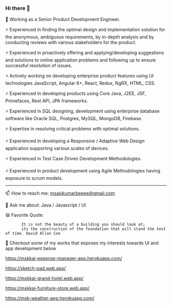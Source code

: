 ### Hi there 👋

<!--
**mskkai/mskkai** is a ✨ _special_ ✨ repository because its `README.md` (this file) appears on your GitHub profile.

Here are some ideas to get you started:

- 🔭 I’m currently working on ...
- 🌱 I’m currently learning ...
- 👯 I’m looking to collaborate on ...
- 🤔 I’m looking for help with ...
- 💬 Ask me about ...
- 📫 How to reach me: ...
- 😄 Pronouns: ...
- ⚡ Fun fact: ...
-->

🔭 Working as a Senior Product Development Engineer.
 
⚡ Experienced in finding the optimal design and implementation solution for the anonymous, ambiguous requirements, by in-depth analysis and by conducting reviews with various stakeholders for the product.

⚡ Experienced in proactively offering and applying/developing suggestions and solutions to online application problems and following up to ensure successful resolution of issues.

⚡ Actively working on developing enterprise product features using UI technologies JavaScript, Angular 6+, React, Redux, NgRX, HTML, CSS.

⚡ Experienced in developing products using Core Java, J2EE, JSF, Primefaces, Rest API, JPA frameworks.

⚡ Experienced in SQL designing, development using enterprise database software like Oracle SQL, Postgres, MySQL, MongoDB, Firebase. 

⚡ Expertise in resolving critical problems with optimal solutions.

⚡ Experienced in developing a Responsive / Adaptive Web Design application supporting various scales of devices.

⚡ Experienced in Test Case Driven Development Methodologies. 

⚡ Experienced in product development using Agile Methodologies having exposure to scrum models.

---- 

📫 How to reach me: msasikumarbeeee@gmail.com


💬 Ask me about: Java / Javascript / UI


😄 Favorite Quote:

           It is not the beauty of a building you should look at; 
           its the construction of the foundation that will stand the test of time. David Allan Coe


🌱 Checkout some of my works that exposes my interests towards UI and app development below

   https://mskkai-expense-manager-app.herokuapp.com/
   
   https://sketch-pad.web.app/
   
   https://mskkai-grand-hotel.web.app/
   
   https://mskkai-furniture-store.web.app/
   
   https://msk-weather-app.herokuapp.com/
